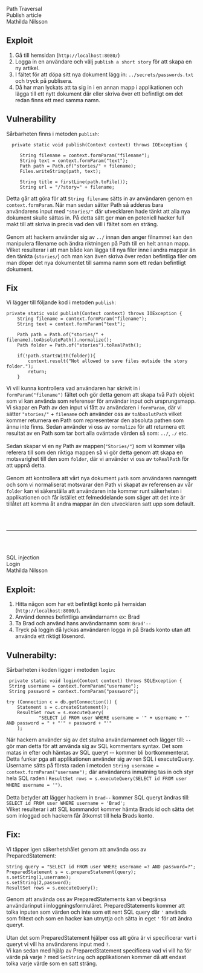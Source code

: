 Path Traversal <br>
Publish article <br>
Mathilda Nilsson



## Exploit
1. Gå till hemsidan (`http://localhost:8080/`)
2. Logga in en användare och välj `publish a short story` för att skapa en ny artikel.
3. I fältet för att döpa sitt nya dokument lägg in:  `../secrets/passwords.txt` och
   tryck på publisera.
4. Då har man lyckats att ta sig in i en annan mapp i applikationen och lägga till ett nytt dokument där eller skriva över ett befintligt om det redan finns ett med samma namn.



## Vulnerability

Sårbarheten finns i metoden ``publish``:

      private static void publish(Context context) throws IOException {
        
         String filename = context.formParam("filename");
         String text = context.formParam("text");
         Path path = Path.of("stories/" + filename);
         Files.writeString(path, text);

         String title = firstLine(path.toFile());
         String url = "/?story=" + filename;


Detta går att göra för att `String filename` sätts in av användaren genom en `context.formParam`.
När man sedan sätter Path så adderas bara användarens input med `"stories/"` där utvecklaren hade tänkt att alla nya
dokument skulle sättas in. På detta sätt ger man en poteniell hacker full makt till att skriva in precis vad den vill i fältet som
en sträng.<br><br>
Genom att hackern använder sig av `../` innan den anger filnamnet kan den manipulera filename och ändra riktningen på Path till en helt annan mapp.
Vilket resulterar i att man både kan lägga till nya filer inne i andra mappar än den tänkta (`stories/`) och man kan även skriva över redan befintliga filer
om man döper det nya dokumentet till samma namn som ett redan befintligt dokument.



## Fix

Vi lägger till följande kod i metoden `publish`:

    private static void publish(Context context) throws IOException {
        String filename = context.formParam("filename");
        String text = context.formParam("text");

        Path path = Path.of("stories/" + filename).toAbsolutePath().normalize();
        Path folder = Path.of("stories").toRealPath();

        if(!path.startsWith(folder)){
            context.result("Not allowed to save files outside the story folder.");
            return;
        }

Vi vill kunna kontrollera vad användaren har skrivit in i `formParam("filename")` fältet
och gör detta genom att skapa två Path objekt som vi kan använda som referenser för användar input och ursprungsmapp.  <br>
Vi skapar en Path av den input vi fått av användaren i `formParam`, där vi sätter `"stories/"` + `filename` och
använder oss av ``toAbsolutPath`` vilket kommer returnera en Path som representerar den absoluta pathen som
ännu inte finns. Sedan använder vi oss av ``normalize`` för att returnera ett resultat av en Path som tar bort alla oväntade värden så som: `../`, `./` etc. <br>
<br>
Sedan skapar vi en ny Path av mappen(``"Stories/"``) som vi kommer vilja referera till som den riktiga mappen så vi gör detta genom att skapa en motsvarighet till den som ``folder``, där vi använder
vi oss av ``toRealPath`` för att uppnå detta. 
<br><br>
Genom att kontrollera att vårt nya dokument `path` som användaren namngett och som vi normaliserat motsvarar den Path vi skapat av referensen av vår `folder` kan vi säkerställa att
användaren inte kommer runt säkerheten i applikationen och får istället ett felmeddelande som säger
att det inte är tillåtet att komma åt andra mappar än den utvecklaren satt upp som default.


<br><br>

------

<br><br>

SQL injection <br>
Login <br>
Mathilda Nilsson


## Exploit:


1.	Hitta någon som har ett befintligt konto på hemsidan (`http://localhost:8080/`).
2.	Använd dennes befintliga användarnamn ex: Brad
3.	Ta Brad och använd hans användarnamn som: `Brad'--`
4.	Tryck på loggin då lyckas användaren logga in på Brads konto utan att använda ett riktigt lösenord.


## Vulnerabilty:


Sårbarheten i koden ligger i metoden `login`:

     private static void login(Context context) throws SQLException {
     String username = context.formParam("username");
     String password = context.formParam("password");

    try (Connection c = db.getConnection()) {
        Statement s = c.createStatement();
        ResultSet rows = s.executeQuery(
                "SELECT id FROM user WHERE username = '" + username + "' AND password = " + "'" + password + "'"
        );


När hackern använder sig av det stulna användarnamnet och lägger till: `--` gör man detta för att
använda sig av SQL kommentars syntax. Det som matas in efter och hämtas av SQL queryt -- kommer bli bortkommenterat.
<br>
Detta funkar pga att applikationen använder sig av ren SQL i executeQuery.
Username sätts på första raden i metoden `String username = context.formParam("username");` där användarens inmatning tas
in och styr hela SQL raden i `ResultSet rows = s.executeQuery(SELECT id FROM user WHERE username = '")`.
<br><br>
Detta betyder att lägger hackern in `Brad--`  kommer SQL queryt ändras till: <br> `SELECT id FROM user WHERE username = 'Brad';` <br>
Vilket resulterar i att SQL kommandot kommer hämta Brads id och sätta det som inloggad och hackern får åtkomst till hela Brads konto.



## Fix:

Vi täpper igen säkerhetshålet genom att använda oss av PreparedStatement:

    String query = "SELECT id FROM user WHERE username =? AND password=?";
    PreparedStatement s = c.prepareStatement(query);
    s.setString(1,username);
    s.setString(2,password);
    ResultSet rows = s.executeQuery();


Genom att använda oss av PreparedStatements kan vi begränsa användarinput i inloggningsformuläret.
PreparedStatements kommer att tolka inputen som värden och inte som ett rent SQL query där `'` används som fritext och
som en hacker kan utnyttja och sätta in eget `'` för att ändra queryt. <br><br>
Utan det som PreparedStatement hjälper oss att göra är vi specificerar vart i queryt vi vill ha användarens input med ``?``.<br>
Vi kan sedan med hjälp av PreparedStatement specificera vad vi vill ha för värde på varje ``?`` med `SetString` och applikationen kommer då att endast tolka
varje värde som en satt sträng. 
